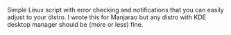 Simple Linux script with error checking and notifications that you can easily adjust to your distro.
I wrote this for Manjarao but any distro with KDE desktop manager should be (more or less) fine.
